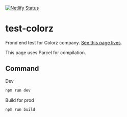 [![Netlify Status](https://api.netlify.com/api/v1/badges/3d6face0-45a7-4d9d-a03f-9ddf5de1bdd9/deploy-status)](https://app.netlify.com/sites/lois-boubault-test-colorz/deploys)

# test-colorz

Frond end test for Colorz company. [See this page lives](https://lois-boubault-test-colorz.netlify.app/).

This page uses Parcel for compilation.

## Command

Dev

```bash
npm run dev
```

Build for prod

```bash
npm run build
```

